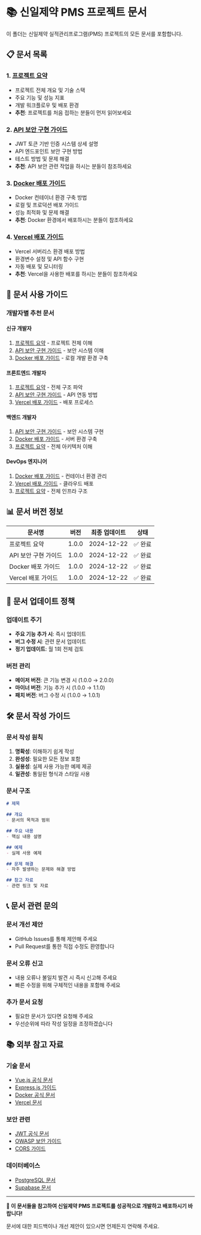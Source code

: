 # 📚 신일제약 PMS 프로젝트 문서

이 폴더는 신일제약 실적관리프로그램(PMS) 프로젝트의 모든 문서를 포함합니다.

## 📋 **문서 목록**

### **1. [프로젝트 요약](PROJECT_SUMMARY.md)**
- 프로젝트 전체 개요 및 기술 스택
- 주요 기능 및 성능 지표
- 개발 워크플로우 및 배포 환경
- **추천**: 프로젝트를 처음 접하는 분들이 먼저 읽어보세요

### **2. [API 보안 구현 가이드](API_SECURITY_IMPLEMENTATION.md)**
- JWT 토큰 기반 인증 시스템 상세 설명
- API 엔드포인트 보안 구현 방법
- 테스트 방법 및 문제 해결
- **추천**: API 보안 관련 작업을 하시는 분들이 참조하세요

### **3. [Docker 배포 가이드](DOCKER_DEPLOYMENT_GUIDE.md)**
- Docker 컨테이너 환경 구축 방법
- 로컬 및 프로덕션 배포 가이드
- 성능 최적화 및 문제 해결
- **추천**: Docker 환경에서 배포하시는 분들이 참조하세요

### **4. [Vercel 배포 가이드](../VERCEL_DEPLOYMENT_GUIDE.md)**
- Vercel 서버리스 환경 배포 방법
- 환경변수 설정 및 API 함수 구현
- 자동 배포 및 모니터링
- **추천**: Vercel을 사용한 배포를 하시는 분들이 참조하세요

## 🎯 **문서 사용 가이드**

### **개발자별 추천 문서**

#### **신규 개발자**
1. [프로젝트 요약](PROJECT_SUMMARY.md) - 프로젝트 전체 이해
2. [API 보안 구현 가이드](API_SECURITY_IMPLEMENTATION.md) - 보안 시스템 이해
3. [Docker 배포 가이드](DOCKER_DEPLOYMENT_GUIDE.md) - 로컬 개발 환경 구축

#### **프론트엔드 개발자**
1. [프로젝트 요약](PROJECT_SUMMARY.md) - 전체 구조 파악
2. [API 보안 구현 가이드](API_SECURITY_IMPLEMENTATION.md) - API 연동 방법
3. [Vercel 배포 가이드](../VERCEL_DEPLOYMENT_GUIDE.md) - 배포 프로세스

#### **백엔드 개발자**
1. [API 보안 구현 가이드](API_SECURITY_IMPLEMENTATION.md) - 보안 시스템 구현
2. [Docker 배포 가이드](DOCKER_DEPLOYMENT_GUIDE.md) - 서버 환경 구축
3. [프로젝트 요약](PROJECT_SUMMARY.md) - 전체 아키텍처 이해

#### **DevOps 엔지니어**
1. [Docker 배포 가이드](DOCKER_DEPLOYMENT_GUIDE.md) - 컨테이너 환경 관리
2. [Vercel 배포 가이드](../VERCEL_DEPLOYMENT_GUIDE.md) - 클라우드 배포
3. [프로젝트 요약](PROJECT_SUMMARY.md) - 전체 인프라 구조

## 📊 **문서 버전 정보**

| 문서명 | 버전 | 최종 업데이트 | 상태 |
|--------|------|---------------|------|
| 프로젝트 요약 | 1.0.0 | 2024-12-22 | ✅ 완료 |
| API 보안 구현 가이드 | 1.0.0 | 2024-12-22 | ✅ 완료 |
| Docker 배포 가이드 | 1.0.0 | 2024-12-22 | ✅ 완료 |
| Vercel 배포 가이드 | 1.0.0 | 2024-12-22 | ✅ 완료 |

## 🔄 **문서 업데이트 정책**

### **업데이트 주기**
- **주요 기능 추가 시**: 즉시 업데이트
- **버그 수정 시**: 관련 문서 업데이트
- **정기 업데이트**: 월 1회 전체 검토

### **버전 관리**
- **메이저 버전**: 큰 기능 변경 시 (1.0.0 → 2.0.0)
- **마이너 버전**: 기능 추가 시 (1.0.0 → 1.1.0)
- **패치 버전**: 버그 수정 시 (1.0.0 → 1.0.1)

## 🛠️ **문서 작성 가이드**

### **문서 작성 원칙**
1. **명확성**: 이해하기 쉽게 작성
2. **완성성**: 필요한 모든 정보 포함
3. **실용성**: 실제 사용 가능한 예제 제공
4. **일관성**: 통일된 형식과 스타일 사용

### **문서 구조**
```markdown
# 제목

## 개요
- 문서의 목적과 범위

## 주요 내용
- 핵심 내용 설명

## 예제
- 실제 사용 예제

## 문제 해결
- 자주 발생하는 문제와 해결 방법

## 참고 자료
- 관련 링크 및 자료
```

## 📞 **문서 관련 문의**

### **문서 개선 제안**
- GitHub Issues를 통해 제안해 주세요
- Pull Request를 통한 직접 수정도 환영합니다

### **문서 오류 신고**
- 내용 오류나 불일치 발견 시 즉시 신고해 주세요
- 빠른 수정을 위해 구체적인 내용을 포함해 주세요

### **추가 문서 요청**
- 필요한 문서가 있다면 요청해 주세요
- 우선순위에 따라 작성 일정을 조정하겠습니다

## 📚 **외부 참고 자료**

### **기술 문서**
- [Vue.js 공식 문서](https://vuejs.org/guide/)
- [Express.js 가이드](https://expressjs.com/)
- [Docker 공식 문서](https://docs.docker.com/)
- [Vercel 문서](https://vercel.com/docs)

### **보안 관련**
- [JWT 공식 문서](https://jwt.io/)
- [OWASP 보안 가이드](https://owasp.org/)
- [CORS 가이드](https://developer.mozilla.org/en-US/docs/Web/HTTP/CORS)

### **데이터베이스**
- [PostgreSQL 문서](https://www.postgresql.org/docs/)
- [Supabase 문서](https://supabase.com/docs)

---

**📖 이 문서들을 참고하여 신일제약 PMS 프로젝트를 성공적으로 개발하고 배포하시기 바랍니다!**

문서에 대한 피드백이나 개선 제안이 있으시면 언제든지 연락해 주세요. 